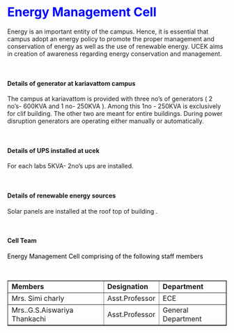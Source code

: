 <div align="left" class="contentDiv">
<h1><font color="blue">Energy Management Cell </font></h1>
<p>Energy is an important entity of the campus. Hence, it is essential that campus adopt an energy policy to promote the proper management and conservation of energy as well as the use of renewable energy. UCEK aims in creation of awareness regarding energy conservation and management.  </p>
<br/><h4>Details of generator at kariavattom campus</h4>
<p>The campus at kariavattom is provided with three no’s of generators ( 2 no’s- 600KVA and 1 no- 250KVA ). Among this 1no - 250KVA is exclusively for clif building. The other two are meant for entire buildings. During power disruption generators are operating either manually or automatically. </p>
<br/><h4>Details of UPS installed at ucek</h4>
<p>For each labs 5KVA- 2no’s ups are installed. </p>
<br/><h4>Details of renewable energy sources</h4>
<p>Solar panels are installed at the roof top of building . </p>
<br/><h4>Cell Team </h4>
<p><font color="black">Energy Management Cell comprising of the following staff members</font></p><br/>
<table border="1" cellpadding="8"><font>
<tr><td><strong> Members</strong></td><td><strong>Designation</strong></td><td><strong>Department</strong></td></tr>
<tr><td>Mrs. Simi charly</td><td>Asst.Professor</td><td>ECE</td></tr>
<tr><td>Mrs..G.S.Aiswariya Thankachi</td><td>Asst.Professor</td><td>General Department</td></tr>
</font></table>
</div>